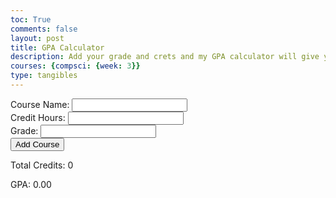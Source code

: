 ```yaml
---
toc: True
comments: false
layout: post
title: GPA Calculator
description: Add your grade and crets and my GPA calculator will give you your GPA
courses: {compsci: {week: 3}}
type: tangibles
---
```


<html lang="en">
<head>
    <meta makecharset="UTF-8">
    <meta name="viewport" content="width=device-width, initial-scale=1.0">
    <title>GPA Calculator</title>
</head>
<body>
    <section>
        <form id="gpaForm">
            <label for="courseName">Course Name:</label>
            <input type="text" id="courseName" required>
            <br>
            <label for="creditHours">Credit Hours:</label>
            <input type="number" id="creditHours" required>
            <br>
            <label for="grade">Grade:</label>
            <input type="text" id="grade" required>
            <br>
            <button type="button" id="calculateButton">Add Course</button>
        </form>
        <div id="results">
            <p>Total Credits: <span id="totalCreditHours">0</span></p>
            <p>GPA: <span id="gpa">0.00</span></p>
        </div>
    </section>
    <script>
        // GPA calculation function
        function calculateGPA() {
            const courseName = document.getElementById("courseName").value;
            const creditHours = parseFloat(document.getElementById("creditHours").value);
            const grade = document.getElementById("grade").value.toUpperCase();
            if (!courseName || isNaN(creditHours) || !grade) {
                alert("Please fill in all fields.");
                return;
            }
            // GPA scale (adjust as needed)
            const gradeScale = {
                A: 4.0,
                Aminus: 3.7,
                Bplus: 3.3,
                B: 3.0,
                Bminus: 2.7,
                Cplus: 2.3,
                C: 2.0,
                Cminus: 1.7,
                D: 1.0,
                F: 0.0,
            };
            if (gradeScale[grade] === undefined) {
                alert("Invalid grade entered.");
                return;
            }
            const currentTotalCreditHours = parseFloat(document.getElementById("totalCreditHours").textContent);
            const currentGPA = parseFloat(document.getElementById("gpa").textContent);
            const newTotalCreditHours = currentTotalCreditHours + creditHours;
            const weightedGPA = (creditHours * gradeScale[grade]) + (currentTotalCreditHours * currentGPA);
            const newGPA = weightedGPA / newTotalCreditHours;
            document.getElementById("totalCreditHours").textContent = newTotalCreditHours.toFixed(1);
            document.getElementById("gpa").textContent = newGPA.toFixed(2);
            // Clear input fields
            document.getElementById("courseName").value = "";
            document.getElementById("creditHours").value = "";
            document.getElementById("grade").value = "";
        }
        // Add event listener for the "Add Course" button
        document.getElementById("calculateButton").addEventListener("click", calculateGPA);
    </script>
</body>
</html>
